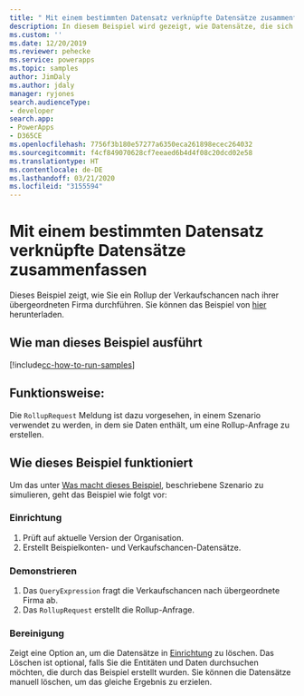 ```yaml
---
title: " Mit einem bestimmten Datensatz verknüpfte Datensätze zusammenfassen (Common Data Service) | Microsoft Docs"
description: In diesem Beispiel wird gezeigt, wie Datensätze, die sich auf einen bestimmten Datensatz beziehen, zusammengefasst werden.
ms.custom: ''
ms.date: 12/20/2019
ms.reviewer: pehecke
ms.service: powerapps
ms.topic: samples
author: JimDaly
ms.author: jdaly
manager: ryjones
search.audienceType:
- developer
search.app:
- PowerApps
- D365CE
ms.openlocfilehash: 7756f3b180e57277a6350eca261898ecec264032
ms.sourcegitcommit: f4cf849070628cf7eeaed6b4d4f08c20dcd02e58
ms.translationtype: HT
ms.contentlocale: de-DE
ms.lasthandoff: 03/21/2020
ms.locfileid: "3155594"
---
```

# <a name="rollup-records-related-to-a-specific-record"></a>Mit einem bestimmten Datensatz verknüpfte Datensätze zusammenfassen

Dieses Beispiel zeigt, wie Sie ein Rollup der Verkaufschancen nach ihrer übergeordneten Firma durchführen. Sie können das Beispiel von [hier](https://github.com/microsoft/PowerApps-Samples/tree/master/cds/orgsvc/C%23/RollupSpecificRecords) herunterladen.

## <a name="how-to-run-this-sample"></a>Wie man dieses Beispiel ausführt

[!include[cc-how-to-run-samples](../../includes/cc-how-to-run-samples.md)]

## <a name="what-this-sample-does"></a>Funktionsweise:

Die `RollupRequest` Meldung ist dazu vorgesehen, in einem Szenario verwendet zu werden, in dem sie Daten enthält, um eine Rollup-Anfrage zu erstellen.

## <a name="how-this-sample-works"></a>Wie dieses Beispiel funktioniert

Um das unter [Was macht dieses Beispiel](#what-this-sample-does), beschriebene Szenario zu simulieren, geht das Beispiel wie folgt vor:

### <a name="setup"></a>Einrichtung

1. Prüft auf aktuelle Version der Organisation.
2. Erstellt Beispielkonten- und Verkaufschancen-Datensätze.

### <a name="demonstrate"></a>Demonstrieren

1. Das `QueryExpression` fragt die Verkaufschancen nach übergeordnete Firma ab.
2. Das `RollupRequest` erstellt die Rollup-Anfrage.

### <a name="clean-up"></a>Bereinigung

Zeigt eine Option an, um die Datensätze in [Einrichtung](#setup) zu löschen. Das Löschen ist optional, falls Sie die Entitäten und Daten durchsuchen möchten, die durch das Beispiel erstellt wurden. Sie können die Datensätze manuell löschen, um das gleiche Ergebnis zu erzielen.
